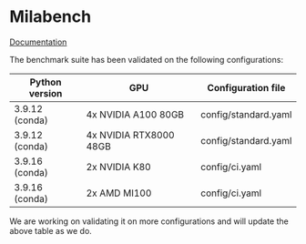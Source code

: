 
# Milabench

[Documentation](https://mila-iqia.github.io/milabench)

The benchmark suite has been validated on the following configurations:

| Python version | GPU | Configuration file |
| - | - | - |
| 3.9.12 (conda) | 4x NVIDIA A100 80GB | config/standard.yaml |
| 3.9.12 (conda) | 4x NVIDIA RTX8000 48GB | config/standard.yaml |
| 3.9.16 (conda) | 2x NVIDIA K80 | config/ci.yaml |
| 3.9.16 (conda) | 2x AMD MI100 | config/ci.yaml |

We are working on validating it on more configurations and will update the above table as we do.


<!--
## Install

To install for development, clone the repo and use branch `v2`:

```bash
git -b v2 clone git@github.com:mila-iqia/milabench.git
cd milabench
# <Activate virtual environment>

# Make sure pip version is high enough to handle pyproject.toml
pip install --upgrade pip

# Install in editable mode
pip install -e .
```

This will install two commands, `milabench` and `voir`.


## Using milabench

To use `milabench`, you need:

* A YAML configuration file to define the benchmarks to install, prepare or run.
* The base directory for code, virtual environments, data and outputs, set either with the `$MILABENCH_BASE` environment variable or the `--base` option. The base directory will be automatically constructed by milabench and will be organized as follows:

```bash
$MILABENCH_BASE/
|- venv/                            # Virtual environments and dependencies
|  |- bench1/                       # venv for benchmark bench1
|  |- ...                           # etc
|- code/                            # Benchmark code
|  |- bench1/                       # Code for benchmark bench1
|  |- ...                           # etc
|- data/                            # Datasets
|  |- dataset1/                     # A dataset
|  |- ...                           # etc
|- runs/                            # Outputs of benchmark runs
   |- calimero.2022-03-30_15:00:00/ # Auto-generated run name
   |  |- bench1.0.json              # Output for the first run of bench1
   |  |- bench1.1.json              # Output for the second run of bench1
   |  |- ...                        # etc
   |- blah/                         # Can set name with --run
```

It is possible to change the structure in the YAML to e.g. force benchmarks to all use the same virtual environment.

### Important options

* Use the `--select` option with a comma-separated list of benchmarks in order to only install/prepare/run these benchmarks (or use `--exclude` to run all benchmarks except a specific set).
* You may use `--use-current-env` to force the use the currently active virtual environment (useful for development).

### milabench install

```bash
milabench install benchmarks.yaml --select mybench
```

* Copies the code for the benchmark (specified in the `definition` field of the benchmark's YAML, relative to the YAML file itself) into `$MILABENCH_BASE/code/mybench`. Only files listed by the `manifest` file are copied.
* Creates/reuses a virtual environment in `$MILABENCH_BASE/venv/mybench` and installs all pip dependencies in it.
* Optionally extracts a shallow git clone of an external repository containing model code into `$MILABENCH_BASE/code/mybench`.

### milabench prepare

```bash
milabench prepare benchmarks.yaml --select mybench
```

* Prepares data for the benchmark into `$MILABENCH_BASE/data/dataset_name`. Multiple benchmarks can share the same data. Some benchmarks need no preparation, so the prepare step does nothing.

### milabench run

```bash
milabench run benchmarks.yaml --select mybench
```

* Creates a certain number of tasks from the benchmark using the `plan` defined in the YAML. For instance, one plan might be to run it in parallel on each GPU on the machine.
* For each task, runs the benchmark installed in `$MILABENCH_BASE/code/mybench` in the appropriate virtual environment.
* The benchmark is run from that directory using a command like `voir [VOIR_OPTIONS] main.py [SCRIPT_OPTIONS]`
  * Both option groups are defined in the YAML.
  * The VOIR_OPTIONS determine which instruments to use and what data to forward to milabench.
  * The SCRIPT_OPTIONS are benchmark dependent.
* Standard output/error and other data (training rates, etc.) are forwarded to the main dispatcher process and saved into `$MILABENCH_BASE/runs/run_name/mybench.run_number.json` (the name of the directory is printed out for easy reference).

### milabench report

TODO.

```bash
milabench report benchmarks.yaml --run <run_name>
```


## Benchmark configuration

The configuration has two sections:

* `defaults` defines a template for benchmarks.
* `benchmarks` defines the benchmarks. Each benchmark may include the defaults with the special directive `<<< *defaults`. Note that the `<<<` operator performs a deep merge. For example:

```yaml
defaults: &defaults
  plan:
    method: njobs
    n: 2

benchmarks:
  test:
    <<<: *defaults
    plan:
      n: 3
```

is equivalent to:

```yaml
benchmarks:
  test:
    plan:
      method: njobs
      n: 3
```

### Fields

Let's say you have the following `benchmark.yaml` configuration:

```yaml
benchmarks:
  mnist:
    definition: ../benchmarks/mnist-pytorch-example

    dirs:
      code: code/{name}
      venv: venv/{name}
      data: data
      runs: runs

    plan:
      method: njobs
      n: 2

    voir:
      --stop: 200
      --forward:
        - "#stdout"
        - "#stderr"
        - loss
        - compute_rate
        - train_rate
        - loading_rate
      --compute-rate: true
      --train-rate: true
      --loading-rate: true

    argv:
      --batch-size: 64
```

* `definition` points to the *definition directory* for the benchmark (more on that later). Important note: the path is *relative to benchmark.yaml*.
* `dirs` defines the directories for the venv, code, data and runs. Normally, this is set in the defaults, but it is technically possible to override it for every benchmark. The paths are relative to `$MILABENCH_BASE` (or the argument to `--base`) `code/{name}` expands to `code/mnist`.
* `plan` describes the way tasks will be created for this benchmark. `nruns` just launches a fixed number of parallel processes.
* `voir` are the arguments given to the `voir` command when running a task. The `--forward` argument is important because it defines what will end up in the final `json` output saved to the disk. Some of them correspond to what other flags output.
* `argv` are the arguments given to the benchmark script.


## Benchmark definition

To define a new benchmark, create a directory with roughly the following files:

```bash
mybench
|- manifest        # Lists the file milabench install should copy (accepts wildcards)
|- benchfile.py    # Benchmark definition file
|- voirfile.py     # Probes and extra instruments
|- prepare.py      # Executed by milabench prepare
|- main.py         # Executed by milabench run
|- dev.yaml        # Bench file to use for development
``` -->
